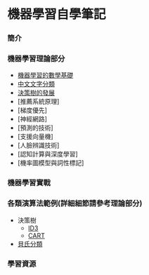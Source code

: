 # 機器學習自學筆記

### 簡介

### 機器學習理論部分
 - [機器學習的數學基礎](https://mirdex.github.io/Machine_Learning/機器學習的數學基礎.slides.html)
 - [中文文字分類](https://mirdex.github.io/Machine_Learning/中文文字分類.slides.html)
 - [決策樹的發展](https://mirdex.github.io/Machine_Learning/決策樹.slides.html)
 - [推薦系統原理]
 - [梯度優先]
 - [神經網路]
 - [預測的技術]
 - [支援向量機]
 - [人臉辨識技術]
 - [認知計算與深度學習]
 - [機率圖模型與詞性標記]

### 機器學習實戰

### 各類演算法範例(詳細細節請參考理論部分)
- 決策樹
  - [ID3](https://mirdex.github.io/Machine_Learning/ID3流程簡報.pptx)
  - [CART](https://mirdex.github.io/Machine_Learning/CART流程簡報.pptx)
- [貝氏分類](https://mirdex.github.io/Machine_Learning/簡單貝氏.slides.html)
### 學習資源

